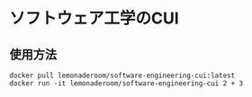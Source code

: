 # ソフトウェア工学のCUI

## 使用方法

```shell
docker pull lemonaderoom/software-engineering-cui:latest
docker run -it lemonaderoom/software-engineering-cui 2 + 3
```